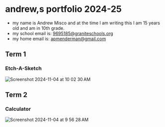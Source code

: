 # andrew,s portfolio 2024-25
* my name is Andrew Misco and at the time I am writing this I am 15 years old and am in 10th grade.
* my school email is: 9695185@graniteschools.org
* my home email is: apmenderman@gmail.com
## Term 1 
### Etch-A-Sketch

![Screenshot 2024-11-04 at 10 02 30 AM](https://github.com/user-attachments/assets/4decbac4-634b-4758-b4eb-24fd6acbd23d)


## Term 2
### Calculator

![Screenshot 2024-11-04 at 9 56 28 AM](https://github.com/user-attachments/assets/8db8bed7-8396-4dcf-b9f9-df01439ae15e)
